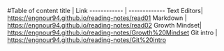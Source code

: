 
#Table of content
title | Link
------------ | -------------
 Text Editors| https://engnour94.github.io/reading-notes/read01
Markdown | https://engnour94.github.io/reading-notes/read02
Growth Mindset| https://engnour94.github.io/reading-notes/Growth%20Mindset
Git intro | https://engnour94.github.io/reading-notes/Git%20intro
